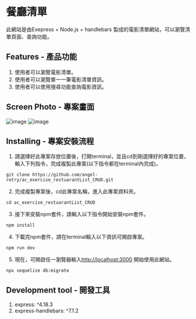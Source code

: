 # 餐廳清單
此網站是由Exepress + Node.js + handlebars 製成的電影清單網站，可以瀏覽清單頁面、查詢功能。

## Features - 產品功能

1. 使用者可以瀏覽電影清單。
2. 使用者可以瀏覽單一一筆電影清單資訊。
3. 使用者可以使用搜尋功能查詢電影資訊。
   
## Screen Photo - 專案畫面
![image](https://github.com/angel-retry/movieLists/assets/71422058/76eb84f6-60eb-4a48-9743-61ddbcd7b956)
![image](https://github.com/angel-retry/movieLists/assets/71422058/3596ca67-9862-429a-9163-97f311b1c28c)


## Installing - 專案安裝流程
1. 請選擇好此專案存放位置後，打開terminal，並且cd到剛選擇好的專案位置，輸入下列指令，完成複製此專案(以下指令都在terminal內完成)。
```
git clone https://github.com/angel-retry/ac_exercise_restuarantList_CRUD.git
```
2. 完成複製專案後，cd此專案名稱，進入此專案資料夾。
```
cd ac_exercise_restuarantList_CRUD
```
3. 接下來安裝npm套件，請輸入以下指令開始安裝npm套件。
```
npm install
```
4. 下載完npm套件，請在terminal輸入以下資訊可開啟專案。
```
npm run dev
```
5. 現在，可開啟任一瀏覽器輸入[http://localhost:3000](http://localhost:3000) 開始使用此網站。
```
npx sequelize db:migrate
```

## Development tool - 開發工具
1. express: ^4.18.3
2. express-handlebars: ^7.1.2
